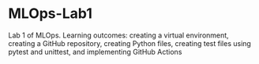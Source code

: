 # MLOps-Lab1
Lab 1 of MLOps. Learning outcomes: creating a virtual environment, creating a GitHub repository, creating Python files, creating test files using pytest and unittest, and implementing GitHub Actions
